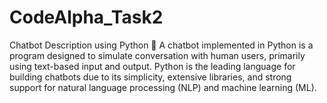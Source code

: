 # CodeAlpha_Task2
Chatbot Description using Python 🤖
A chatbot implemented in Python is a program designed to simulate conversation with human users, primarily using text-based input and output. Python is the leading language for building chatbots due to its simplicity, extensive libraries, and strong support for natural language processing (NLP) and machine learning (ML).
